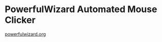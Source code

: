 # PowerfulWizard Automated Mouse Clicker

<a href="https://powerfulwizard.org">powerfulwizard.org</a>